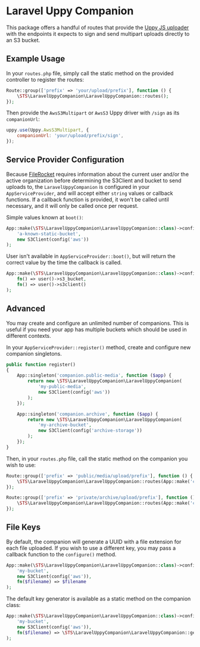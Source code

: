 # Laravel Uppy Companion

This package offers a handful of routes that provide the [Uppy JS uploader](https://github.com/transloadit/uppy) with the endpoints it expects to sign and send multipart uploads directly to an S3 bucket.

## Example Usage
In your `routes.php` file, simply call the static method on the provided controller to register the routes:

```php
Route::group(['prefix' => 'your/upload/prefix'], function () {
    \STS\LaravelUppyCompanion\LaravelUppyCompanion::routes();
});
```

Then provide the `AwsS3Multipart` or `AwsS3` Uppy driver with `/sign` as its `companionUrl`:
```js
uppy.use(Uppy.AwsS3Multipart, {
    companionUrl: 'your/upload/prefix/sign',
});
```

## Service Provider Configuration
Because [FileRocket](https://github.com/stechstudio/FileRocket) requires information about the current user and/or the active organization before determining the S3Client and bucket to send uploads to, the `LaravelUppyCompanion` is configured in your `AppServiceProvider`, and will accept either `string` values or callback functions. If a callback function is provided, it won't be called until necessary, and it will only be called once per request.

Simple values known at `boot()`:
```php
App::make(\STS\LaravelUppyCompanion\LaravelUppyCompanion::class)->configure(
    'a-known-static-bucket',
    new S3Client(config('aws'))
);
```

User isn't available in `AppServiceProvider::boot()`, but will return the correct value by the time the callback is called.
```php
App::make(\STS\LaravelUppyCompanion\LaravelUppyCompanion::class)->configure(
    fn() => user()->s3_bucket,
    fn() => user()->s3client()
);
```

## Advanced
You may create and configure an unlimited number of companions. This is useful if you need your app has multiple buckets
which should be used in different contexts.

In your `AppServiceProvider::register()` method, create and configure new companion singletons.
```php
public function register()
{
    App::singleton('companion.public-media', function ($app) {
        return new \STS\LaravelUppyCompanion\LaravelUppyCompanion(
            'my-public-media',
            new S3Client(config('aws'))
        );
    });

    App::singleton('companion.archive', function ($app) {
        return new \STS\LaravelUppyCompanion\LaravelUppyCompanion(
            'my-archive-bucket',
            new S3Client(config('archive-storage'))
        );
    });
}
```

Then, in your `routes.php` file, call the static method on the companion you wish to use:
```php
Route::group(['prefix' => 'public/media/upload/prefix'], function () {
    \STS\LaravelUppyCompanion\LaravelUppyCompanion::routes(App::make('companion.public-media'));
});

Route::group(['prefix' => 'private/archive/upload/prefix'], function () {
    \STS\LaravelUppyCompanion\LaravelUppyCompanion::routes(App::make('companion.archive'));
});
```

## File Keys
By default, the companion will generate a UUID with a file extension for each file uploaded.
If you wish to use a different key, you may pass a callback function to the `configure()` method.
```php
App::make(\STS\LaravelUppyCompanion\LaravelUppyCompanion::class)->configure(
    'my-bucket',
    new S3Client(config('aws')),
    fn($filename) => $filename
);
```

The default key generator is available as a static method on the companion class:
```php
App::make(\STS\LaravelUppyCompanion\LaravelUppyCompanion::class)->configure(
    'my-bucket',
    new S3Client(config('aws')),
    fn($filename) => \STS\LaravelUppyCompanion\LaravelUppyCompanion::getUUID($filename)
);
```
